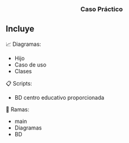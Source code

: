 <h3 align="center">Caso Práctico</h3>

## Incluye

:chart_with_upwards_trend: Diagramas: 
* Hijo
* Caso de uso 
* Clases

:clipboard: Scripts: 
* BD centro educativo proporcionada

:deciduous_tree: Ramas: 
* main
* Diagramas
* BD
